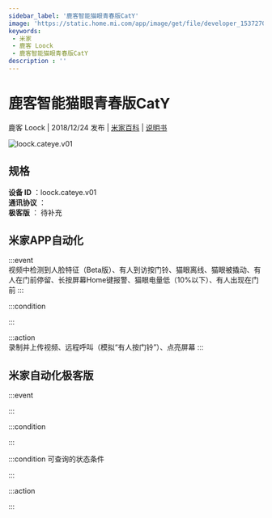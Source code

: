 ```yaml
---
sidebar_label: '鹿客智能猫眼青春版CatY'
image: 'https://static.home.mi.com/app/image/get/file/developer_1537270095i9l27gtn.png'
keywords: 
 - 米家
 - 鹿客 Loock
 - 鹿客智能猫眼青春版CatY
description : ''
---
```

# 鹿客智能猫眼青春版CatY

鹿客 Loock | 2018/12/24 发布 | [米家百科](https://home.mi.com/webapp/content/baike/product/index.html?model=loock.cateye.v01) | [说明书](https://home.mi.com/views/introduction.html?model=loock.cateye.v01&region=cn)

![loock.cateye.v01](https://static.home.mi.com/app/image/get/file/developer_1537270095i9l27gtn.png)

## 规格  
> 
**设备 ID** ：loock.cateye.v01  
**通讯协议** ：  
**极客版**  ： 待补充 


## 米家APP自动化  

:::event  
视频中检测到人脸特征（Beta版）、有人到访按门铃、猫眼离线、猫眼被撬动、有人在门前停留、长按屏幕Home键报警、猫眼电量低（10%以下）、有人出现在门前
:::

:::condition  

:::

:::action   
录制并上传视频、远程呼叫（模拟“有人按门铃”）、点亮屏幕
:::

## 米家自动化极客版  

:::event  

:::

:::condition  

:::

:::condition 可查询的状态条件  

:::

:::action  

:::

        
